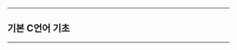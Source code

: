 
-------------------------------------------------------------------------------------------



## 기본 C언어 기초


-------------------------------------------------------------------------------------------


